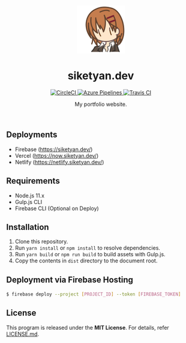 <p align="center">
  <img src="src/assets/master.svg" alt="Icon" width="128" height="128">
</p>

<h1 align="center">siketyan.dev</h1>

<p align="center">
  <a href="https://circleci.com/gh/Siketyan/siketyan.dev">
    <img src="https://img.shields.io/circleci/build/gh/siketyan/siketyan.dev?label=CircleCI&logo=CircleCI&style=for-the-badge" alt="CircleCI">
  </a>
  <a href="https://dev.azure.com/siketyan-org/siketyan.dev/_build/latest?definitionId=1&branchName=master">
    <img src="https://img.shields.io/azure-devops/build/siketyan-org/7ee046f2-a9de-44e7-a1f6-a48cf95d086a/1?label=Azure%20Pipelines&logo=Azure%20DevOps&style=for-the-badge" alt="Azure Pipelines">
  </a>
  <a href="https://travis-ci.com/Siketyan/siketyan.dev">
    <img src="https://img.shields.io/travis/com/siketyan/siketyan.dev?label=Travis%20CI&logo=Travis%20CI&logoColor=FFF&style=for-the-badge" alt="Travis CI">
  </a>
</p>

<p align="center">
  My portfolio website.
</p>

<br>

## Deployments
- Firebase (https://siketyan.dev/)
- Vercel (https://now.siketyan.dev/)
- Netlify (https://netlify.siketyan.dev/)

## Requirements
- Node.js 11.x
- Gulp.js CLI
- Firebase CLI (Optional on Deploy)

## Installation
1. Clone this repository.
2. Run `yarn install` or `npm install` to resolve dependencies.
3. Run `yarn build` or `npm run build` to build assets with Gulp.js.
4. Copy the contents in `dist` directory to the document root.

## Deployment via Firebase Hosting
```sh
$ firebase deploy --project [PROJECT_ID] --token [FIREBASE_TOKEN]
```

## License
This program is released under the **MIT License**.
For details, refer [LICENSE.md](LICENSE.md).
